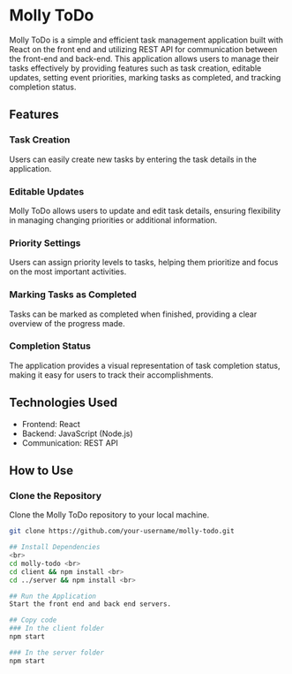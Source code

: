 # Molly ToDo

Molly ToDo is a simple and efficient task management application built with React on the front end and utilizing REST API for communication between the front-end and back-end. This application allows users to manage their tasks effectively by providing features such as task creation, editable updates, setting event priorities, marking tasks as completed, and tracking completion status.

## Features

### Task Creation

Users can easily create new tasks by entering the task details in the application.

### Editable Updates

Molly ToDo allows users to update and edit task details, ensuring flexibility in managing changing priorities or additional information.

### Priority Settings

Users can assign priority levels to tasks, helping them prioritize and focus on the most important activities.

### Marking Tasks as Completed

Tasks can be marked as completed when finished, providing a clear overview of the progress made.

### Completion Status

The application provides a visual representation of task completion status, making it easy for users to track their accomplishments.

## Technologies Used

- Frontend: React
- Backend: JavaScript (Node.js)
- Communication: REST API

## How to Use

### Clone the Repository

Clone the Molly ToDo repository to your local machine.

```bash
git clone https://github.com/your-username/molly-todo.git

## Install Dependencies
<br>
cd molly-todo <br>
cd client && npm install <br>
cd ../server && npm install <br>

## Run the Application
Start the front end and back end servers.

## Copy code
### In the client folder
npm start

### In the server folder
npm start


